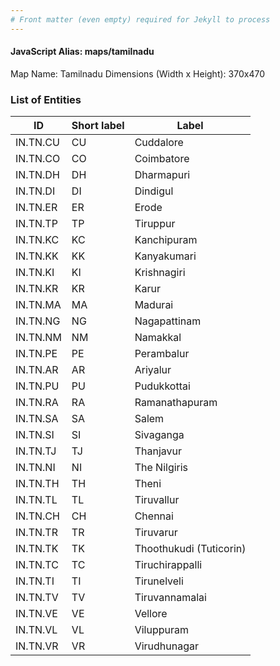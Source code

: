 ```yaml
---
# Front matter (even empty) required for Jekyll to process
---
```


#### JavaScript Alias: maps/tamilnadu

Map Name: Tamilnadu
Dimensions (Width x Height): 370x470






### List of Entities

ID | Short label | Label
---|---|---|
IN.TN.CU|CU|Cuddalore
IN.TN.CO|CO|Coimbatore
IN.TN.DH|DH|Dharmapuri
IN.TN.DI|DI|Dindigul
IN.TN.ER|ER|Erode
IN.TN.TP|TP|Tiruppur
IN.TN.KC|KC|Kanchipuram
IN.TN.KK|KK|Kanyakumari
IN.TN.KI|KI|Krishnagiri
IN.TN.KR|KR|Karur
IN.TN.MA|MA|Madurai
IN.TN.NG|NG|Nagapattinam
IN.TN.NM|NM|Namakkal
IN.TN.PE|PE|Perambalur
IN.TN.AR|AR|Ariyalur
IN.TN.PU|PU|Pudukkottai
IN.TN.RA|RA|Ramanathapuram
IN.TN.SA|SA|Salem
IN.TN.SI|SI|Sivaganga
IN.TN.TJ|TJ|Thanjavur
IN.TN.NI|NI|The Nilgiris
IN.TN.TH|TH|Theni
IN.TN.TL|TL|Tiruvallur
IN.TN.CH|CH|Chennai
IN.TN.TR|TR|Tiruvarur
IN.TN.TK|TK|Thoothukudi (Tuticorin)
IN.TN.TC|TC|Tiruchirappalli
IN.TN.TI|TI|Tirunelveli
IN.TN.TV|TV|Tiruvannamalai
IN.TN.VE|VE|Vellore
IN.TN.VL|VL|Viluppuram
IN.TN.VR|VR|Virudhunagar